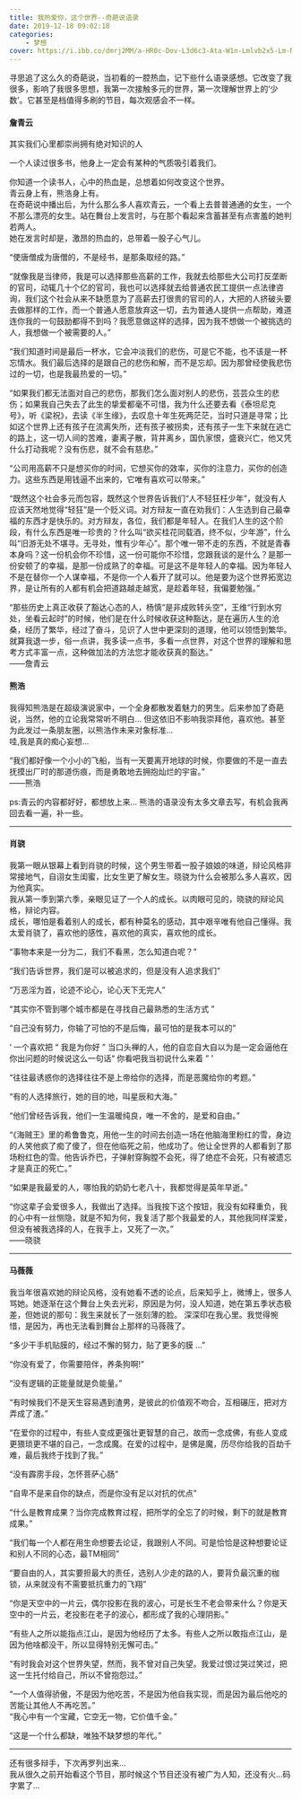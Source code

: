 ```yaml
---
title: 我热爱你，这个世界--奇葩说语录
date: 2019-12-18 09:02:18
categories:
    - 梦想
cover: https://i.ibb.co/dmrj2MM/a-HR0c-Dov-L3d6c3-Ata-W1n-Lmlvb2x5-Lm-Nvb-S8y-MDE3-MDky-NTE1-NDI0-Njgw-NS5qc-Gc.jpg
---
```


寻思追了这么久的奇葩说，当初看的一腔热血，记下些什么语录感想。它改变了我很多，影响了我很多思想，我第一次接触多元的世界，第一次理解世界上的‘少数’。它甚至是档值得多刷的节目，每次观感会不一样。

#### 詹青云
其实我们心里都崇尚拥有绝对知识的人

一个人读过很多书，他身上一定会有某种的气质吸引着我们。

你知道一个读书人，心中的热血是，总想着如何改变这个世界。    
青云身上有，熊浩身上有。    
在奇葩说中播出后，为什么那么多人喜欢青云，一个看上去普普通通的女生，一个不那么漂亮的女生。站在舞台上发言时，与在那个看起来含蓄甚至有点害羞的她判若两人。  
她在发言时却是，激昂的热血的，总带着一股子心气儿。

“使唐僧成为唐僧的，不是经书，是那条取经的路。”    

“就像我是当律师，我是可以选择那些高薪的工作，我就去给那些大公司打反垄断的官司，动辄几十个亿的官司，我也可以选择就去给普通农民工提供一点法律咨询，我们这个社会从来不缺愿意为了高薪去打很贵的官司的人，大把的人挤破头要去做那样的工作，而一个普通人愿意放弃这一切，去为普通人提供一点帮助，难道连你我的一句鼓励都得不到吗？我愿意做这样的选择，因为我不想做一个被挑选的人，我想做一个被需要的人。”  

“我们知道时间是最后一杯水，它会冲淡我们的悲伤，可是它不能，也不该是一杯忘情水。我们最后选择的是跟自己的悲伤和解，而不是忘却。因为那曾经使我悲伤过的一切，也是我最热爱的一切。”   

“如果我们都无法面对自己的悲伤，那我们怎么面对别人的悲伤，芸芸众生的悲伤；如果我自己失去了此生的挚爱都毫不可惜，我为什么还要去看《泰坦尼克号》，听《梁祝》，去读《半生缘》，去叹息十年生死两茫茫，当时只道是寻常；比如这个世界上还有孩子在流离失所，还有孩子被拐卖，还有孩子一生下来就在逃亡的路上，这一切人间的苦难，妻离子散，背井离乡，国仇家恨，盛衰兴亡，他又凭什么打动我呢？没有伤悲，就不会有慈悲。”    

“公司用高薪不只是想买你的时间，它想买你的效率，买你的注意力，买你的创造力。这些东西是用钱逼不出来的，它唯有喜欢可以带来。”  

“既然这个社会多元而包容，既然这个世界告诉我们“人不轻狂枉少年”，就没有人应该天然地觉得“轻狂”是一个贬义词。对方辩友一直在劝我们：人生选到自己最幸福的东西才是快乐的。对方辩友，各位，我们都是年轻人。在我们人生的这个阶段，有什么东西是唯一珍贵的？什么叫“欲买桂花同载酒，终不似，少年游”，什么叫“旧游无处不堪寻。无寻处，惟有少年心”。那个唯一带不走的东西，不就是青春本身吗？这一份机会你不珍惜，这一份可能你不珍惜，您跟我谈的是什么？是那一份安顿了的幸福，是那一份成熟了的幸福。可是这不是年轻人的幸福。因为年轻人不是在替你一个人谋幸福，不是你一个人看开了就可以。他是要为这个世界拓宽边界，是让所有的人都有机会把道路越走越宽，是趁着年轻，我偏要勉强。”

“那些历史上真正收获了豁达心态的人，杨慎“是非成败转头空”，王维“行到水穷处，坐看云起时”的时候，他们是在什么时候收获这种豁达，是在遍历人生的沧桑，经历了繁华，经过了奋斗，见识了人世中更深刻的道理，他可以领悟到繁华。就算我退一步，俗一点讲，我多读一点书，多看一点世界，对这个世界的理解和思考方式丰富一点，这种做加法的方法您才能收获真的豁达。”     
——詹青云

#### 熊浩
我得知熊浩是在超级演说家中，一个全身都散发着魅力的男生。后来参加了奇葩说，当然，他的立论我常常听不明白... 但这依旧不影响我崇拜他，喜欢他。甚至为此发过一条朋友圈，以熊浩作未来对象标准...   
哇,我是真的痴心妄想...

“我们都好像一个小小的飞船，当有一天要离开地球的时候，你要做的不是一直去抚摸出厂时的那道伤痕，而是勇敢地去拥抱灿烂的宇宙。”   
——熊浩


ps:青云的内容都好好，都想放上来...   熊浩的语录没有太多文章去写，有机会我再回去看一遍，补一些。 

---

#### 肖骁

我第一眼从银幕上看到肖骁的时候，这个男生带着一股子娘娘的味道，辩论风格非常接地气，自诩女生闺蜜，比女生更了解女生。晓骁为什么会被那么多人喜欢，因为他真实。  
我从第一季到第六季，亲眼见证了一个人的成长。以肉眼可见的，晓骁的辩论风格，辩论内容。    
成长，哪怕是看着别人的成长，都有种莫名的感动，其中艰辛唯有他自己懂得。我太爱肖骁了，喜欢他的感性，喜欢他的真实，喜欢他的成长。  

“事物本来是一分为二，我们不看黑，怎么知道白呢？”   

“我们告诉世界，我们是可以被追求的，但是没有人追求我们”

“万恶淫为首，论迹不论心，论心天下无完人”   

“其实你不管到哪个城市都是在寻找自己最熟悉的生活方式 ”   

“自己没有努力，你输了可怕的不是后悔，最可怕的是我本可以的”  

‘ 一个喜欢把 “ 我是为你好 ”  当口头禅的人，他的自恋自大自以为是一定会逼他在你出问题的时候说这么一句话“ 你看吧我当初说什么来着 ” ’ 

“往往最诱惑你的选择往往不是上帝给你的选择，而是恶魔给你的考题。”    

“有的人选择旅行，她的目的地，叫星辰和大海。”  

“他们曾经告诉我，他们一生温暖纯良，唯一不舍的，是爱和自由。”  

“《海贼王》里的希鲁鲁克，用他一生的时间去创造一场在他脑海里粉红的雪，身边的人笑他疯了痴了傻了，但在他临死之前，他成功了。他让全世界的人都看到了那场粉红色的雪。他告诉乔巴，子弹射穿胸膛不会死，得了绝症不会死，只有被遗忘才是真正的死亡。”

“如果是我最爱的人，哪怕我的奶奶七老八十，我都觉得是英年早逝。”

“你这辈子会爱很多人，我做出了选择。当我按下这个按钮，我没有如释重负，我的心中有一丝恻隐，就是不知为何，我复活了那个我最爱的人，其他我同样深爱，但没有被我选择的人，在我手上，又死了一次。”   
——晓骁

---

#### 马薇薇

我当年很喜欢她的辩论风格，没有她看不透的论点，后来知乎上，微博上，很多人骂她。她逐渐在这个舞台上失去光彩，原因是为何，没人知道，她在第五季状态极差，但她说的那句：我生来就长了一张刻薄的脸。 深深印在我心里。我觉得惋惜，是因为，再也无法看到舞台上那样的马薇薇了。

“多少干手机贴膜的，经过不懈的努力，贴了更多的膜 ...”    

“你没有爱了，你需要陪伴，养条狗啊!” 

“没有逻辑的正能量就是负能量。”  

“有时候我们不是天生容易遇到渣男，是彼此的价值观不吻合，互相碾压，把对方弄成了渣。”

“在爱你的过程中，有些人变成更强壮更智慧的自己，故而一念成佛，有些人变成更猥琐更不堪的自己，一念成魔。在爱的过程中，是佛是魔，历尽你给我的百劫千难，最后我终于找到了我。”

“没有霹雳手段，怎怀菩萨心肠”

“自卑不是来自你的缺点，而是你没有足以对抗的优点”

“什么是教育成果？当你完成教育过程，把所学的全忘了的时候，剩下的就是教育成果。”  

“我们每一个人都在用生命想要去论证，我跟别人不同。可是恰恰是这种想要论证和别人不同的心态，最TM相同”

“要自由的人，其实要担最大的责任，选别人少走的路的人，要背负最沉重的枷锁，从来就没有不需要抵抗重力的飞翔” 

“你是天空中的一片云，偶尔投影在我的波心，可是长生不老会带来什么？你是天空中的一片云，老投影在老子的波心，都形成了我的心理阴影。” 

“有些人之所以能指点江山，是因为他经历了太多。有些人之所以敢指点江山，是因为他啥都没干，所以显得特别无懈可击。”   

“有时我会对这个世界失望，然而，我不曾对自己失望。我爱过恨过哭过笑过，把这一生托付给自己，所以不曾抱怨过。”   

“一个人值得骄傲，不是因为他吃苦，不是因为他自我实现，而是因为最后他吃的苦能让其他人不再吃苦。”  
“我心中有一个宝藏，它空无一物，它价值千金。”   

“这是一个什么都缺，唯独不缺梦想的年代。”

---

还有很多辩手，下次再罗列出来...     
我从很久之前开始看这个节目，那时候这个节目还没有被广为人知，还没有火...码字累了...